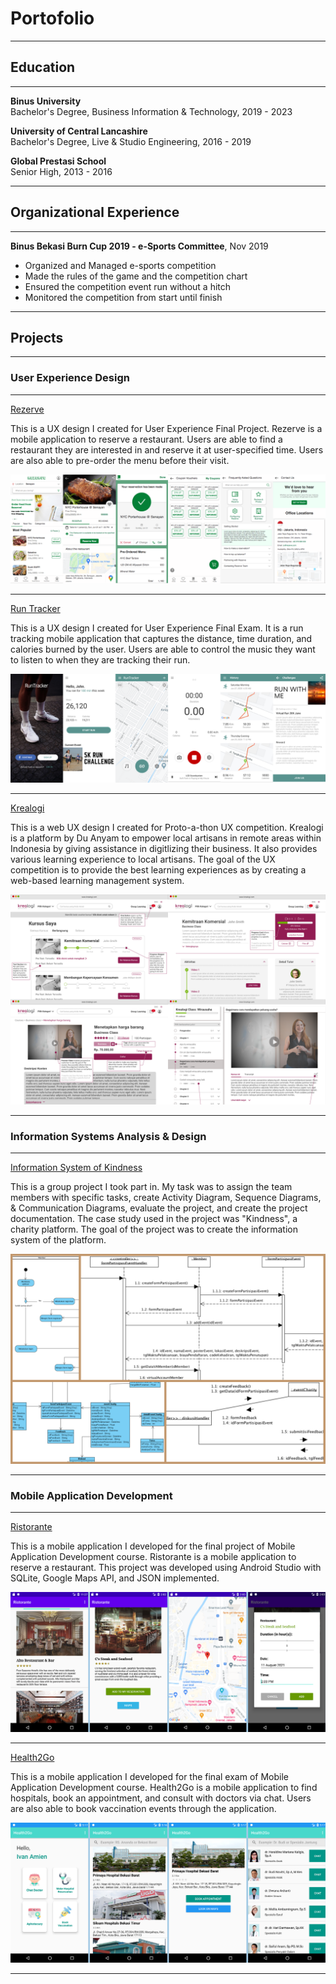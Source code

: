 # Portofolio

---

## Education

---

<b>Binus University</b>
<br>
Bachelor's Degree, Business Information & Technology, 2019 - 2023

<b>University of Central Lancashire</b>
<br>
Bachelor's Degree, Live & Studio Engineering, 2016 - 2019

<b>Global Prestasi School</b>
<br>
Senior High, 2013 - 2016

---

## Organizational Experience

---

<b>Binus Bekasi Burn Cup 2019 - e-Sports Committee</b>, Nov 2019
<br>
<ul>
  <li>Organized and Managed e-sports competition</li>
  <li>Made the rules of the game and the competition chart</li>
  <li>Ensured the competition event run without a hitch</li>
  <li>Monitored the competition from start until finish</li>
</ul>


---

## Projects
 
---

### User Experience Design

---

[Rezerve](https://6ewavz.axshare.com/)

This is a UX design I created for User Experience Final Project. Rezerve is a mobile application to reserve a restaurant. Users are able to find a restaurant they are interested in and reserve it at user-specified time. Users are also able to pre-order the menu before their visit. 

<img src="images/rezerve_thumb.png?raw=true"/>
 
---

[Run Tracker](https://oeg8ok.axshare.com/)

This is a UX design I created for User Experience Final Exam. It is a run tracking mobile application that captures the distance, time duration, and calories burned by the user. Users are able to control the music they want to listen to when they are tracking their run.

<img src="images/runtracker_thumb.png?raw=true"/>
 
---

[Krealogi](https://1umd3t.axshare.com/)

This is a web UX design I created for Proto-a-thon UX competition. Krealogi is a platform by Du Anyam to empower local artisans in remote areas within Indonesia by giving assistance in digitlizing their business. It also provides various learning experience to local artisans. The goal of the UX competition is to provide the best learning experiences as by creating a web-based learning management system.

<img src="images/krealogi_thumb.png?raw=true"/>
 
---

### Information Systems Analysis & Design

---

[Information System of Kindness](/pdf/Kindness.pdf)

This is a group project I took part in. My task was to assign the team members with specific tasks, create Activity Diagram, Sequence Diagrams, & Communication Diagrams, evaluate the project, and create the project documentation. The case study used in the project was "Kindness", a charity platform. The goal of the project was to create the information system of the platform.

<img src="images/aisad_diagrams.png?raw=true"/>

---

### Mobile Application Development

---

[Ristorante](https://drive.google.com/drive/folders/1zOvpUY2quSqzGTjoMgiAy818SBkaE3uO?usp=sharing)

This is a mobile application I developed for the final project of Mobile Application Development course. Ristorante is a mobile application to reserve a restaurant. This project was developed using Android Studio with SQLite, Google Maps API, and JSON implemented. 

<img src="images/ristorante_thumb.png?raw=true"/>
 
---

[Health2Go](https://drive.google.com/drive/folders/15-BgiyBX-7Xj6hVdhC59F2Wu-JEIcryl?usp=sharing)

This is a mobile application I developed for the final exam of Mobile Application Development course. Health2Go is a mobile application to find hospitals, book an appointment, and consult with doctors via chat. Users are also able to book vaccination events through the application.

<img src="images/health2go_thumb.png?raw=true"/>
 
---




